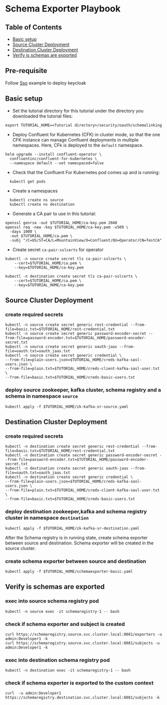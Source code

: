# Schema Exporter Playbook

## Table of Contents

- [Basic setup](#basic-setup)
- [Source Cluster Deployment](#source-cluster-deployment)
- [Destination Cluster Deployment](#destination-cluster-deployment)
- [Verify is schemas are exported](#verify-is-schemas-are-exported)

## Pre-requisite

Follow [Sso](../keycloak/) example to deploy keycloak

## Basic setup
- Set the tutorial directory for this tutorial under the directory you downloaded
  the tutorial files:
```
export TUTORIAL_HOME=<Tutorial directory>/security/oauth/schemalinking
```

- Deploy Confluent for Kubernetes (CFK) in cluster mode, so that the one CFK instance can manage Confluent deployments in multiple namespaces. Here, CFk is deployed to the `default` namespace.

```
helm upgrade --install confluent-operator \
  confluentinc/confluent-for-kubernetes \
  --namespace default --set namespaced=false
```
- Check that the Confluent For Kubernetes pod comes up and is running:
```
  kubectl get pods
```

- Create a namespaces

```
  kubectl create ns source
  kubectl create ns destination
```

- Generate a CA pair to use in this tutorial:
```
openssl genrsa -out $TUTORIAL_HOME/ca-key.pem 2048
openssl req -new -key $TUTORIAL_HOME/ca-key.pem -x509 \
  -days 1000 \
  -out $TUTORIAL_HOME/ca.pem \
  -subj "/C=US/ST=CA/L=MountainView/O=Confluent/OU=Operator/CN=TestCA"
```  

- Create secret `ca-pair-sslcerts` for operator
```
kubectl -n source create secret tls ca-pair-sslcerts \
    --cert=$TUTORIAL_HOME/ca.pem \
    --key=$TUTORIAL_HOME/ca-key.pem 

kubectl -n destination create secret tls ca-pair-sslcerts \
    --cert=$TUTORIAL_HOME/ca.pem \
    --key=$TUTORIAL_HOME/ca-key.pem   

```

## Source Cluster Deployment

### create required secrets
    kubectl -n source create secret generic rest-credential --from-file=basic.txt=$TUTORIAL_HOME/rest-credential.txt
    kubectl -n source create secret generic password-encoder-secret --from-file=password-encoder.txt=$TUTORIAL_HOME/password-encoder-secret.txt
    kubectl -n source create secret generic oauth-jaas --from-file=oauth.txt=oauth_jaas.txt
    kubectl -n source create secret generic credential \
    --from-file=plain-users.json=$TUTORIAL_HOME/creds-kafka-sasl-users.json \
    --from-file=plain.txt=$TUTORIAL_HOME/creds-client-kafka-sasl-user.txt \
    --from-file=basic.txt=$TUTORIAL_HOME/creds-basic-users.txt

### deploy source zookeeper, kafka cluster, schema registry and a schema in namespace `source`

    kubectl apply -f $TUTORIAL_HOME/zk-kafka-sr-source.yaml

## Destination Cluster Deployment
### create required secrets
    kubectl -n destination create secret generic rest-credential --from-file=basic.txt=$TUTORIAL_HOME/rest-credential.txt
    kubectl -n destination create secret generic password-encoder-secret --from-file=password-encoder.txt=$TUTORIAL_HOME/password-encoder-secret.txt
    kubectl -n destination create secret generic oauth-jaas --from-file=oauth.txt=oauth_jaas.txt
    kubectl -n destination create secret generic credential \
    --from-file=plain-users.json=$TUTORIAL_HOME/creds-kafka-sasl-users.json \
    --from-file=plain.txt=$TUTORIAL_HOME/creds-client-kafka-sasl-user.txt \
    --from-file=basic.txt=$TUTORIAL_HOME/creds-basic-users.txt

### deploy destination zookeeper,kafka and schema registry cluster in namespace `destination`

    kubectl apply -f $TUTORIAL_HOME/zk-kafka-sr-destination.yaml

After the Schema registry is in running state, create schema exporter between source and destination. Schema exporter will be created in the source cluster.

### create schema exporter between source and destination
    kubectl apply -f $TUTORIAL_HOME/schemaexporter-basic.yaml


## Verify is schemas are exported

### exec into source schema registry pod
    kubectl -n source exec -it schemaregistry-1 -- bash

### check if schema exporter and subject is created
    curl https://schemaregistry.source.svc.cluster.local:8081/exporters -u admin:Developer1 -k
    curl https://schemaregistry.source.svc.cluster.local:8081/subjects -u admin:Developer1 -k

### exec into destination schema registry pod
    kubectl -n destination exec -it schemaregistry-1 -- bash

### check if schema exporter is exported to the custom context
    curl  -u admin:Developer1 https://schemaregistry.destination.svc.cluster.local:8081/subjects -k
